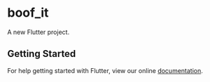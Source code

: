 # boof_it

A new Flutter project.

## Getting Started

For help getting started with Flutter, view our online
[documentation](https://flutter.io/).

